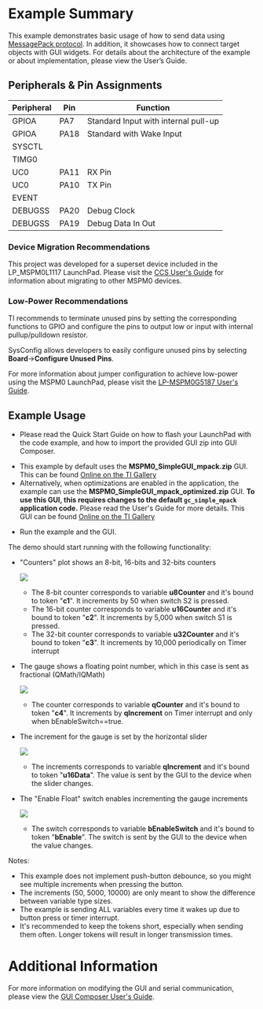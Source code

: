 # Example Summary

This example demonstrates basic usage of how to send data using [MessagePack protocol](https://msgpack.org/index.html). In addition, it showcases how to connect target objects with GUI widgets. For details about the architecture of the example or about implementation, please view the User’s Guide.

## Peripherals & Pin Assignments

| Peripheral | Pin | Function |
| --- | --- | --- |
| GPIOA | PA7 | Standard Input with internal pull-up |
| GPIOA | PA18 | Standard with Wake Input |
| SYSCTL |  |  |
| TIMG0 |  |  |
| UC0 | PA11 | RX Pin |
| UC0 | PA10 | TX Pin |
| EVENT |  |  |
| DEBUGSS | PA20 | Debug Clock |
| DEBUGSS | PA19 | Debug Data In Out |

### Device Migration Recommendations
This project was developed for a superset device included in the LP_MSPM0L1117 LaunchPad. Please
visit the [CCS User's Guide](https://software-dl.ti.com/msp430/esd/MSPM0-SDK/latest/docs/english/tools/ccs_ide_guide/doc_guide/doc_guide-srcs/ccs_ide_guide.html#sysconfig-project-migration)
for information about migrating to other MSPM0 devices.

### Low-Power Recommendations
TI recommends to terminate unused pins by setting the corresponding functions to
GPIO and configure the pins to output low or input with internal
pullup/pulldown resistor.

SysConfig allows developers to easily configure unused pins by selecting **Board**→**Configure Unused Pins**.

For more information about jumper configuration to achieve low-power using the
MSPM0 LaunchPad, please visit the [LP-MSPM0G5187 User's Guide](https://www.ti.com/lit/slau967).

## Example Usage

* Please read the Quick Start Guide on how to flash your LaunchPad with the code example, and how to import the provided GUI zip into GUI Composer.

- This example by default uses the **MSPM0_SimpleGUI_mpack.zip** GUI. This can be found [Online on the TI Gallery](https://dev.ti.com/gallery/view/TIMSPGC/MSPM0_SimpleGUI_mpack/)
- Alternatively, when optimizations are enabled in the application, the example can use the **MSPM0_SimpleGUI_mpack_optimized.zip** GUI. **To use this GUI, this requires changes to the default `gc_simple_mpack` application code.** Please read the User's Guide for more details. This GUI can be found [Online on the TI Gallery](https://dev.ti.com/gallery/view/TIMSPGC/MSPM0_SimpleGUI_mpack_optimized/)

* Run the example and the GUI.

The demo should start running with the following functionality:

- "Counters" plot shows an 8-bit, 16-bits and 32-bits counters

	![](../../../../../docs/english/middleware/gui_composer/images/readme_counters.png)
	- The 8-bit counter corresponds to variable **u8Counter** and it's bound to token "**c1**". It increments by 50 when switch S2 is pressed.
	- The 16-bit counter corresponds to variable **u16Counter** and it's bound to token "**c2**". It increments by 5,000 when switch S1 is pressed.
	- The 32-bit counter corresponds to variable **u32Counter** and it's bound to token "**c3**". It increments by 10,000 periodically on Timer interrupt
- The gauge shows a floating point number, which in this case is sent as fractional (QMath/IQMath)

	![](../../../../../docs/english/middleware/gui_composer/images/readme_gauge.png)
	- The counter corresponds to variable **qCounter** and it's bound to token "**c4**". It increments by **qIncrement** on Timer interrupt and only when bEnableSwitch==true.
- The increment for the gauge is set by the horizontal slider

	![](../../../../../docs/english/middleware/gui_composer/images/readme_slider.png)
	- The increments corresponds to variable **qIncrement** and it's bound to token "**u16Data**". The value is sent by the GUI to the device when the slider changes.
- The "Enable Float" switch enables incrementing the gauge increments

	![](../../../../../docs/english/middleware/gui_composer/images/readme_slider.png)
	- The switch corresponds to variable **bEnableSwitch** and it's bound to token "**bEnable**". The switch is sent by the GUI to the device when the value changes.

Notes:
- This example does not implement push-button debounce, so you might see multiple increments when pressing the button.
- The increments (50, 5000, 10000) are only meant to show the difference between variable type sizes.
- The example is sending ALL variables every time it wakes up due to button press or timer interrupt.
- It's recommended to keep the tokens short, especially when sending them often. Longer tokens will result in longer transmission times.

# Additional Information

For more information on modifying the GUI and serial communication, please view the [GUI Composer User's Guide](https://dev.ti.com/gc/v2/help/GC_UserGuide_v2/index.html).
